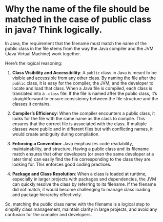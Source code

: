 # Why the name of the file should be matched in the case of public class in java? Think logically.

In Java, the requirement that the filename must match the name of the public class in the file stems from the way the Java compiler and the JVM (Java Virtual Machine) work together.

Here’s the logical reasoning:

1. **Class Visibility and Accessibility**: A `public` class in Java is meant to be visible and accessible from any other class. By naming the file after the `public` class, it is easy for the compiler, the JVM, and the developer to locate and load that class. When a Java file is compiled, each class is translated into a `.class` file. If the file is named after the public class, it’s straightforward to ensure consistency between the file structure and the classes it contains.

2. **Compiler’s Efficiency**: When the compiler encounters a public class, it looks for the file with the same name as the class to compile. This ensures that the correct file is associated with the class. If multiple classes were public and in different files but with conflicting names, it would create ambiguity during compilation.

3. **Enforcing a Convention**: Java emphasizes code readability, maintainability, and structure. Having a public class and its filename match ensures that other developers (or even the same developer at a later time) can easily find the file corresponding to the class they are looking for. This enforces good coding practices.

4. **Package and Class Resolution**: When a class is loaded at runtime, especially in larger projects with packages and dependencies, the JVM can quickly resolve the class by referring to its filename. If the filename did not match, it would become challenging to manage class loading and package hierarchy effectively.

So, matching the public class name with the filename is a logical step to simplify class management, maintain clarity in large projects, and avoid any confusion for the compiler and developers.
